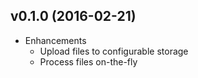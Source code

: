 ## v0.1.0 (2016-02-21)

+ Enhancements
  + Upload files to configurable storage
  + Process files on-the-fly

